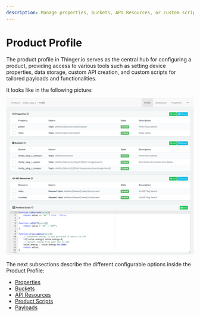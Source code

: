 ```yaml
---
description: Manage properties, buckets, API Resources, or custom scripts within a Product.
---
```


# Product Profile

The product profile in Thinger.io serves as the central hub for configuring a product, providing access to various tools such as setting device properties, data storage, custom API creation, and custom scripts for tailored payloads and functionalities.

It looks like in the following picture:

![Product Profile Overview](<../../../.gitbook/assets/image (498).png>)

The next subsections describe the different configurable options inside the Product Profile:

* [Properties](properties.md)
* [Buckets](buckets.md)
* [API Resources](api-resources.md)
* [Product Scripts](scripts.md)
* [Payloads](payloads.md)
